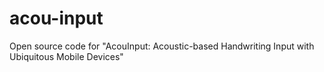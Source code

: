 # acou-input
Open source code for "AcouInput: Acoustic-based Handwriting Input with Ubiquitous Mobile Devices"

